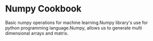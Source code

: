 # Numpy Cookbook
Basic numpy operations for machine learning.Numpy library's use for python programming language.Numpy, allows us to generate multi dimensional arrays and matrix.
